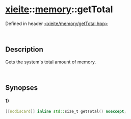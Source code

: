 # [xieite](../../xieite.md)\:\:[memory](../../memory.md)\:\:getTotal
Defined in header [<xieite/memory/getTotal.hpp>](../../../include/xieite/memory/getTotal.hpp)

&nbsp;

## Description
Gets the system's total amount of memory.

&nbsp;

## Synopses
#### 1)
```cpp
[[nodiscard]] inline std::size_t getTotal() noexcept;
```
